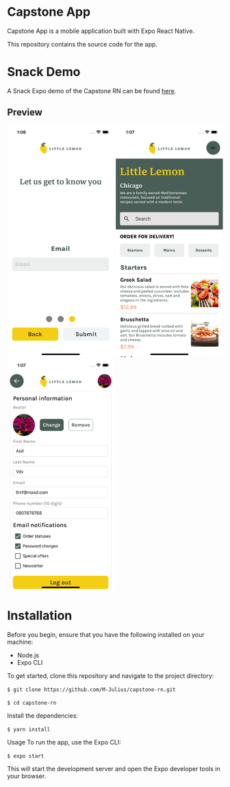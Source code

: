 # Capstone App
Capstone App is a mobile application built with Expo React Native. 

This repository contains the source code for the app.

# Snack Demo
A Snack Expo demo of the Capstone RN can be found [here](https://snack.expo.dev/@jul.dev/capstone-rn-meta?platform=android).

## Preview
[<img src="./demo/onboarding-email.png" width="250"/>](onboarding-email.png)
[<img src="./demo/home.png" width="250"/>](home.png)
[<img src="./demo/profile.png" width="250"/>](profile.png)
# Installation
Before you begin, ensure that you have the following installed on your machine:

- Node.js
- Expo CLI

To get started, clone this repository and navigate to the project directory:


```$ git clone https://github.com/M-Julius/capstone-rn.git```

```$ cd capstone-rn```

Install the dependencies:

```$ yarn install```

Usage
To run the app, use the Expo CLI:

```$ expo start```

This will start the development server and open the Expo developer tools in your browser. 
